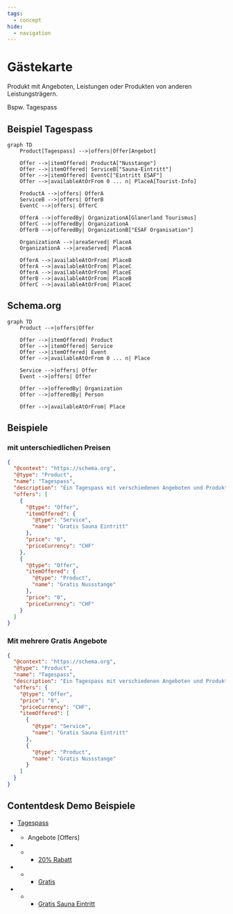 ```yaml
---
tags:
  - concept
hide:
  - navigation
---
```

# Gästekarte

Produkt mit Angeboten, Leistungen oder Produkten von anderen Leistungsträgern.

Bspw. Tagespass

## Beispiel Tagespass
``` mermaid
graph TD
    Product[Tagespass] -->|offers|Offer[Angebot]

    Offer -->|itemOffered| ProductA["Nusstange"]
    Offer -->|itemOffered| ServiceB["Sauna-Eintritt"]
    Offer -->|itemOffered| EventC["Eintritt ESAF"]
    Offer -->|availableAtOrFrom 0 ... n| PlaceA[Tourist-Info]

    ProductA -->|offers| OfferA
    ServiceB -->|offers| OfferB
    EventC -->|offers| OfferC

    OfferA -->|offeredBy| OrganizationA[Glanerland Tourismus]
    OfferC -->|offeredBy| OrganizationA
    OfferB -->|offeredBy| OrganizationB["ESAF Organisation"]

    OrganizationA -->|areaServed| PlaceA
    OrganizationA -->|areaServed| PlaceA

    OfferA -->|availableAtOrFrom| PlaceB
    OfferA -->|availableAtOrFrom| PlaceC
    OfferA -->|availableAtOrFrom| PlaceE
    OfferB -->|availableAtOrFrom| PlaceB
    OfferC -->|availableAtOrFrom| PlaceC
```

## Schema.org
``` mermaid
graph TD
    Product -->|offers|Offer

    Offer -->|itemOffered| Product
    Offer -->|itemOffered| Service
    Offer -->|itemOffered| Event
    Offer -->|availableAtOrFrom 0 ... n| Place

    Service -->|offers| Offer
    Event -->|offers| Offer

    Offer -->|offeredBy| Organization
    Offer -->|offeredBy| Person

    Offer -->|availableAtOrFrom| Place
```


## Beispiele

### mit unterschiedlichen Preisen

``` json
{
  "@context": "https://schema.org",
  "@type": "Product",
  "name": "Tagespass",
  "description": "Ein Tagespass mit verschiedenen Angeboten und Produkten von Partnerorganisationen.",
  "offers": [
    {
      "@type": "Offer",
      "itemOffered": {
        "@type": "Service",
        "name": "Gratis Sauna Eintritt"
      },
      "price": "0",
      "priceCurrency": "CHF"
    },
    {
      "@type": "Offer",
      "itemOffered": {
        "@type": "Product",
        "name": "Gratis Nussstange"
      },
      "price": "0",
      "priceCurrency": "CHF"
    }
  ]
}
```
### Mit mehrere Gratis Angebote
``` json
{
  "@context": "https://schema.org",
  "@type": "Product",
  "name": "Tagespass",
  "description": "Ein Tagespass mit verschiedenen Angeboten und Produkten von Partnerorganisationen.",
  "offers": {
    "@type": "Offer",
    "price": "0",
    "priceCurrency": "CHF",
    "itemOffered": [
      {
        "@type": "Service",
        "name": "Gratis Sauna Eintritt"
      },
      {
        "@type": "Product",
        "name": "Gratis Nussstange"
      }
    ]
  }
}
```



## Contentdesk Demo Beispiele

* [Tagespass](https://demo.pim.tso.ch/#/enrich/product/74589a84-bfb9-4fcb-a086-a349ba10205d)
* * Angebote [Offers]
* * * [20% Rabatt](https://demo.pim.tso.ch/#/enrich/product/856b935f-05e2-4f26-addc-33894f97b4f9)
* * * [Gratis](https://demo.pim.tso.ch/#/enrich/product/8b42f340-85bb-4bd1-b9c5-d0e23887bd94)
* * * [Gratis Sauna Eintritt](https://demo.pim.tso.ch/#/enrich/product/345c8f62-f583-4331-9523-af9ed65e0e54)